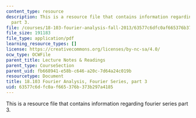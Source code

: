 ```yaml
---
content_type: resource
description: This is a resource file that contains information regarding fourier series
  part 3.
file: /courses/18-103-fourier-analysis-fall-2013/63577c6dfc0af665376b373b297a4185_MIT18_103F13_fseries3.pdf
file_size: 191183
file_type: application/pdf
learning_resource_types: []
license: https://creativecommons.org/licenses/by-nc-sa/4.0/
ocw_type: OCWFile
parent_title: Lecture Notes & Readings
parent_type: CourseSection
parent_uid: fb668941-e58b-c646-a20c-7d64a24c019b
resourcetype: Document
title: 18.103 Fourier Analysis, Fourier Series, part 3
uid: 63577c6d-fc0a-f665-376b-373b297a4185
---
```

This is a resource file that contains information regarding fourier series part 3.